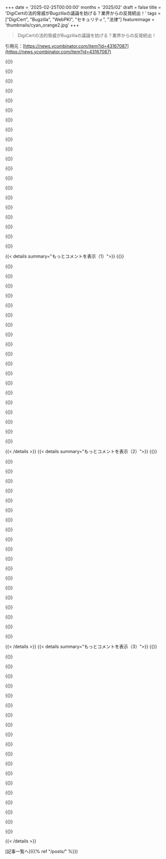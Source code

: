 +++
date = '2025-02-25T00:00:00'
months = '2025/02'
draft = false
title = 'DigiCertの法的脅威がBugzillaの議論を妨げる？業界からの反発続出！'
tags = ["DigiCert", "Bugzilla", "WebPKI", "セキュリティ", "法律"]
featureimage = 'thumbnails/cyan_orange2.jpg'
+++

> DigiCertの法的脅威がBugzillaの議論を妨げる？業界からの反発続出！

引用元：[https://news.ycombinator.com/item?id=43167087](https://news.ycombinator.com/item?id=43167087)

{{<matomeQuote body="要するに、DigiCertは基準を超えて証明書の取り消しを遅らせてるってこと。最近だと、DigiCertは特定のクライアントを気遣って取り消しを延ばしたり、TROに邪魔されて適時に取り消せなかったりしてる。SectigoのTim Callanもこの件でDigiCertを叩いてるし、法的脅威にエスカレーションするのはよくないよ。高い反発を受ける可能性があると思う。" userName="nneonneo" createdAt="2025-02-25T05:41:05" color="#ff5c5c">}}

{{<matomeQuote body="DigiCertがTROに隠れているように見えるな。この法律の手続きが必要だったことへの顧客の不満を避けるためにね。彼らは適切な手続きをする気がないように感じる。最終的にDigiCertが問題を解決できないと、他の認証機関を探さなきゃならなくなるかもよ。" userName="jeroenhd" createdAt="2025-02-25T08:03:52" color="">}}

{{<matomeQuote body="TROについて誤解があると思う。AlegeusはDigiCertに証明書の取り消しを止める訴えをしたんだ。裁判所はそのTROを出しただけ。DigiCertが法的義務を果たせない状態で、TROが下されたことは問題だけど、クライアント側の準備不足が根本的な問題だと思う。" userName="hmmm-i-wonder" createdAt="2025-02-25T12:12:50" color="">}}

{{<matomeQuote body="裁判官はTROの承認や不承認で各当事者に与える可能性のある害について考えるでしょ。CAが取り消ししなかったら困ることを信頼して指摘できれば影響を与えるはずだよ。" userName="lokar" createdAt="2025-02-25T13:47:52" color="">}}

{{<matomeQuote body="TROはDigiCertの意見なしに出されてるんだ。DigiCertの法務チームが翌日に登場したけど、何もしなかったんだよ。裁判官は害を考慮するけど、法廷の技術的リテラシーには疑問が残るよね。" userName="hmmm-i-wonder" createdAt="2025-02-25T14:23:59" color="">}}

{{<matomeQuote body="DigiCertの弁護士は24時間以内に出てきたけど、行動しなかったんだ。TROが出された時点で、他のCAメンバーから「真剣に取り組んでいるのか？」って質問されるのも納得だよ。セキュリティのために戦う意志を見せるべきだと思うよ。" userName="lelandbatey" createdAt="2025-02-25T19:44:22" color="#45d325">}}

{{<matomeQuote body="CAが法律によって取り消しを妨げられることは理解できていないんじゃないかな。DigiCertはAlegeusを拒否しても良かったかもしれないが、戦うのは時間がかかるだろう。ただ、迅速な取り消しが大事なら、法律闘争を引き起こすのは意味がないと思う。" userName="SpicyLemonZest" createdAt="2025-02-25T20:37:45" color="">}}

{{<matomeQuote body="弁護士が登場したからと言って、何もできたわけじゃないんだ。戦略的には、クライアントと協力して早くTROを撤回した方が安上がりだったと思う。TROに挑戦しても時間がかかるだけだろうからね。" userName="hmmm-i-wonder" createdAt="2025-02-26T13:59:43" color="">}}

{{<matomeQuote body="TROに含まれていない会社の証明書は取り消せたはずだ。DigiCertは、該当する顧客を捨てた方がよかったと思うよ。今後再発したら、計画通りに証明書を取り消すとは限らないからね。" userName="lesuorac" createdAt="2025-02-26T17:22:16" color="#38d3d3">}}

{{<matomeQuote body="同意するよ、２つとも僕も言ったことだしね。" userName="hmmm-i-wonder" createdAt="2025-02-28T15:31:43" color="">}}

{{<matomeQuote body="法廷は技術的な詳細に詳しくないから、弁護士がしっかりと説明しないといけない。共通法での裁判は、過去の判例を見て判断するから、最初の裁判での議論が次の裁判に影響を与えるよ。ただ、全ての裁判が共通法を守ってるわけではない。" userName="bluGill" createdAt="2025-02-25T13:59:09" color="#ff5733">}}

{{<matomeQuote body="民法系の国では、法律が詳しいから問題は少ない。ただ、過去の判例を引用することはあっても、指針であって拘束力はないんだ。" userName="hyperman1" createdAt="2025-02-25T14:50:20" color="">}}

{{<matomeQuote body="CAフォーラムが明確な制裁を持っていたら、弁護士はそれを問題にするだろうね。" userName="lokar" createdAt="2025-02-25T14:04:46" color="">}}

{{<matomeQuote body="他のコメントで、CAが弁護士なしで緊急命令を得たと言われてる。裁判所は“実際の書類が整うまでの1週間、何もしないで”と言ったんだ。そんなに長い時間じゃないけどね。" userName="bluGill" createdAt="2025-02-25T15:20:17" color="">}}

{{<matomeQuote body="法的なケースには適用されるレビュー基準があるんじゃないか？" userName="mistrial9" createdAt="2025-02-25T17:29:08" color="">}}

{{<matomeQuote body="＞裁判官はTROが認められるかどうかで各当事者への潜在的な損害を考慮しないのか？<br>CAが厳しい結果を受ける可能性を指摘できたら、影響があると思う。だから、次のCAがそれを根拠に反論できる結果を厳しく設定することが重要だと考えるよ。" userName="JoshTriplett" createdAt="2025-02-25T16:54:24" color="#45d325">}}

{{<matomeQuote body="TROの件では、発行済みの証明書には問題がなかったと思う。DNS検証ではアンダースコアが必要なのに、Digicertがそれを聞かなかったのが問題で、Alegeusはその業者じゃない。" userName="michaelt" createdAt="2025-02-25T09:05:12" color="">}}

{{<matomeQuote body="DigiCertはTROの影響を受けない他の証明書の取り消しを進められたはずだ。ポリシーはセキュリティを重視してて、それを顧客が合意しているから。要は、セキュリティが最優先だっていう共通認識があるんだ。" userName="hmmm-i-wonder" createdAt="2025-02-25T12:20:25" color="">}}

{{<matomeQuote body="＞AlegeusはダイナミックDNSのプロバイダーではなかったが、Digicertには他の顧客も多数いる。<br>問題がなかったからと言って、他の顧客にも問題がなかったとは限らないんだ。" userName="Thorrez" createdAt="2025-02-25T09:37:51" color="#45d325">}}

{{<matomeQuote body="取り消しルールは厳しいのは、CAsが逃げ道を作らないためだ。もしもCAが軽視して遅らせたり拒否したりすると、毎回議論が長引くから。CAsはすべてのルールに従わないと信頼されないんだよ。" userName="crote" createdAt="2025-02-26T10:36:16" color="#ff33a1">}}

{{< details summary="もっとコメントを表示（1）">}}
{{<matomeQuote body="証明書の発行に何か問題があったんだ。基準に従って発行されてなかったんだよね。" userName="wbl" createdAt="2025-02-25T11:40:36" color="">}}

{{<matomeQuote body="その証明書がセキュアな検証方法なしに発行されたのが問題なんだよ。Dyndnsがそういうサブドメインの制御をするのは他にも色々な理由があるんだ。" userName="cjbprime" createdAt="2025-02-26T04:30:12" color="">}}

{{<matomeQuote body="いや、証明書のインフラは最高の基準を満たす必要があるんだ。ここでは「大したことない、心配しなくてもいい」なんて言ってられないんだよ。" userName="12_throw_away" createdAt="2025-02-26T18:48:24" color="#785bff">}}

{{<matomeQuote body="TROが証明書の取り消しを禁止する場合、企業は取り消しを遅らせるのか？でも、できるだけ早く問題を司法で解決しようとするんだろうか？" userName="RHSeeger" createdAt="2025-02-25T06:18:32" color="">}}

{{<matomeQuote body="最終的な正解は明らかだと思う。企業が取り消したら大きな損害があると言った時点で、その証明書はウェブPKIのルールと矛盾することになるんだ。それは早急に移行しないといけない状態だね。" userName="Dylan16807" createdAt="2025-02-25T07:14:59" color="#785bff">}}

{{<matomeQuote body="DigiCertや他のCAは、ポリシーや取り消しのタイムラインを守らないと契約が終了する可能性があると明記すべきだね。Alegeusは問題が解決したらすぐに顧客をやめさせるべきだった。" userName="hmmm-i-wonder" createdAt="2025-02-25T12:23:34" color="">}}

{{<matomeQuote body="CAは顧客がこの種のTROを使った場合、かなりの金額を支払う必要があると規定できるのかな？" userName="HelloNurse" createdAt="2025-02-25T12:54:42" color="">}}

{{<matomeQuote body="これは現実的じゃないと思う。X.509はデファクトとデジュールの標準だけど、その要求を無視するところも多いし。証明書を簡単に交換できるのは、一連のベンダー全体の問題だからね。" userName="asmor" createdAt="2025-02-25T07:48:34" color="">}}

{{<matomeQuote body="企業はベンダーを選ぶ権利がある。もしベンダーが無能だったら、ダメージが出てからまた選び直すべきだ。Salesforceの事情があってもCA業界がそれに合わせる必要はないと思うよ。" userName="jeroenhd" createdAt="2025-02-25T08:13:11" color="">}}

{{<matomeQuote body="＞ Teamsには三億人が使っているけど、ほとんどの人がその体験を楽しんでいないと思う。時には与えられたものでうまくやらないといけないこともあるよね。" userName="asmor" createdAt="2025-02-25T09:46:49" color="">}}

{{<matomeQuote body="裁判所が廃止を妨げるのはどういうこと？ CAsは証明書を購入する時にその権利があるって言ってるじゃん。" userName="kevin_thibedeau" createdAt="2025-02-25T07:19:21" color="">}}

{{<matomeQuote body="この手法をどうやって防ぐかが重要だね。例えば、複数の異なる司法管轄を持つパーティが廃止を発行する必要があって、どれかが廃止しないように命じられたら他は必ず行うという仕組みがあればいい。" userName="AnthonyMouse" createdAt="2025-02-25T08:24:36" color="#785bff">}}

{{<matomeQuote body="まず、TROの動議に異議を唱えられるんだ。Digicertはそれをしなかった。ポリシーに従って24時間以内に証明書を廃止しとくべきだった。" userName="tadfisher" createdAt="2025-02-25T08:46:45" color="">}}

{{<matomeQuote body="訂正するけど、TROの請願はex parteで提出された。Digicertには反論する機会がなかった。もっと早い解決を優先したんだと思う。これは本当で、証明書は3日以内に廃止された。たしかに、コミュニケーション不足だった。" userName="tkfu" createdAt="2025-02-25T10:37:37" color="">}}

{{<matomeQuote body="＞『合法的な裁判所の命令に公然と反するの？』そう思うが、それが適切な行動だと思う。契約が明確なら、顧客が廃止を妨げる法的根拠はない。悪用している顧客相手でも、自分の契約に従うべきだよ。" userName="tristor" createdAt="2025-02-25T18:14:04" color="#45d325">}}

{{<matomeQuote body="土曜日で裁判所は休み。俺の駐車場に停めたお前の車を圧縮する権利があるのか？その看板があるから圧縮するけど、お前が合法性を争った場合どうする？" userName="michaelt" createdAt="2025-02-25T11:38:18" color="">}}

{{<matomeQuote body="それはお前の判断だ。圧縮しちゃって、後の結果に対応するかだ。似たように、これはここに当てはまる。" userName="nkrisc" createdAt="2025-02-25T12:02:27" color="">}}

{{<matomeQuote body="TROがあれば、お前は行動できない。それがポイント。裁判所は一時的に状況を決定している。" userName="hmmm-i-wonder" createdAt="2025-02-25T12:25:36" color="#ff33a1">}}

{{<matomeQuote body="駐車場の例にはTROがない。" userName="account42" createdAt="2025-02-25T15:14:40" color="">}}

{{<matomeQuote body="SectigoはComodoじゃないか。そこからの発言には驚くね。" userName="asmor" createdAt="2025-02-25T07:40:18" color="">}}


{{< /details >}}
{{< details summary="もっとコメントを表示（2）">}}
{{<matomeQuote body="Web PKIのドラマはホントびっくりするよね。企業が遊びすぎると、信任されたCAを簡単に潰せるから。でもDigiCertがこのゲームで負けたら、これまで最大の敗北者になるかも。もし世界最大のCAが信任ストアから外されるなんてなったら、強烈なメッセージになるし、混乱も広がるだろう。でもそれはあり得なくもないから、ワクワクするね。もちろん可能性は低いと思うけど、DigiCertの法律的な行動が自分たちをより悪く見せるのは間違いないよ。" userName="jchw" createdAt="2025-02-25T04:39:21" color="#45d325">}}

{{<matomeQuote body="もし世界最大のCAが信任ストアから外れたら、顧客はHonest Achmedに乗り換えざるを得ないだろうな。" userName="chicom_malware" createdAt="2025-02-25T04:58:17" color="">}}

{{<matomeQuote body="面白い笑いをありがとう！そのリクエスト、天才的だったね：＞２．第３者が運営するサブCA。Honest Achmedの叔父たちが友達を呼んで証明書を発行させるかもしれないな、特に従兄弟のRefikとAbdi、通称”RA”。Honest Achmedの叔父たちは、彼らのRAは信頼できるって言ってるけど、一度鍵を貸したときのことを思い出して！でもそれは一回だけで、もう二度と起こらないよ。" userName="bigfatfrock" createdAt="2025-02-25T15:14:18" color="">}}

{{<matomeQuote body="本当にちゃんとしたCAビジネスを始めるべきだよ、監査もすべてやって、ブラウザの信任ストアに入れるために。”Honest Achmedの中古車と証明書”って名付けて、中古車ディーラーを買収すれば嘘にはならないしね。こんなことをする億万長者のいたずらが必要だ！それに、もしその億万長者の名前が実際にAchmedだったら、もっと面白いよね。" userName="skissane" createdAt="2025-02-25T05:51:26" color="#785bff">}}

{{<matomeQuote body="なぜこれまで良い正当なCAの会社が出てこなかったんだろう？" userName="justahuman74" createdAt="2025-02-25T06:01:55" color="">}}

{{<matomeQuote body="価値はどこにあるの？誰でもLets Encryptから証明書を取得できるし、ウェブサイトのユーザーはCAの信頼性なんて気にしない。CAは大きすぎて潰れないから、信任ストアから外れる心配もほぼない。結局、価格でしか競争できないんだよ。これを変えるには、証明書を複数のCAに共同署名させる方法を作る必要があるよね。こうすれば、ユーザーはその証明書がどのCAから署名されたのか分かるから、CAの質が重要になるはずなんだ。" userName="rocqua" createdAt="2025-02-25T10:28:18" color="#ff33a1">}}

{{<matomeQuote body="TLS 1.3はエンドエンティティ（サーバー/クライアント）証明書を最初に要求すると思う。他の証明書はどんな順番でも良くて、検証は有効なパスを見つけるはずだ。でも現実的な経験から言うと、検証は署名が整ったチェーンを見つけるかもしれないけど、CAが信任ストアで失効したり expired だったら、そのチェーンは拒否されちゃう。おまけに、クライアントが受け入れるCAを特定するのが難しいんだ。" userName="toast0" createdAt="2025-02-25T14:34:21" color="">}}

{{<matomeQuote body="明白な解決策は、TLS 1.4にすべての証明書チェーンに少なくとも１つの失効した証明書を含めるように義務付けることだよ。" userName="o11c" createdAt="2025-02-26T07:01:02" color="">}}

{{<matomeQuote body="必要なのは時間とお金。今はインフラを買って、スタッフを雇い、監査を通過してAppleやMozilla、Google、Oracleの信任ストアに根証明書を含めてもらうのを待つのが現実なんだ。Microsoftはもう追加を受け付けてないから、いつになるか分からない未来を待つしかない。すでにあるCAからルートを買ったり、サブCAを買うこともできるけど、それも信任ストアの承認が必要だし、実際に運営を続けるためのスタッフとインフラも必要だよ。" userName="nickf" createdAt="2025-02-25T07:32:16" color="">}}

{{<matomeQuote body="Microsoftが新しいCAの追加を受け付けてないって、面白い情報だね。もっと詳しく読めるところはあるの？＞既存のCAからルートを買うこともできるよ、理論的にはクロス署名を持つ独立した２つのCAが存在できるけど、ブラウザがそれを実際にサポートしているのかどうかは疑問だな。" userName="skissane" createdAt="2025-02-25T08:13:50" color="">}}

{{<matomeQuote body="”特に指摘することはないけど”は多分正しいよ。ただここに公に記載されてることはあるね。<br>https://learn.microsoft.com/en-us/security/trusted-root/new-..." userName="zinekeller" createdAt="2025-02-25T12:40:45" color="">}}

{{<matomeQuote body="特に指摘できるものはない、ごめんね。サブCAは運営リスクが大きすぎて、現存のCAには出資してもらえない可能性が高いんだ。クロスサインもまだ使えるけど、金とCAの意欲が必要だよ。" userName="nickf" createdAt="2025-02-25T09:51:16" color="">}}

{{<matomeQuote body="Entrustはssl.comと一緒にやってたことがあるよ、格下げされた後ね。" userName="twisteriffic" createdAt="2025-02-28T00:25:27" color="">}}

{{<matomeQuote body="いや、SSLCorpはEntrustブランドのCAをホストして管理してるんだ。同じようにSectigoも。Entrust自体は発行や確認はしてなくて、ただホワイトラベルの発行CAからの再販してるだけ。" userName="nickf" createdAt="2025-02-28T07:41:30" color="">}}

{{<matomeQuote body="Let's Encryptは10年も続いてて、なかなか上手くいってるよ。EVとOV証明書の手動確認が求められるから、情熱的なプロジェクトではないかな。" userName="SpicyLemonZest" createdAt="2025-02-25T06:18:12" color="">}}

{{<matomeQuote body="Let's EncryptはEVとOVを発行してないよ。Honest Achmed’s Used Cars and Certificatesも同じ必要はないんだ。" userName="Thorrez" createdAt="2025-02-25T09:32:56" color="">}}

{{<matomeQuote body="Honest Achmed’s Used Cars and CertificatesがEVとOV証明書を発行しないとしたら面白くないよね。証明書市場の全セグメントを逃すのはブランドとしてもおかしい。" userName="boricj" createdAt="2025-02-25T14:15:39" color="">}}

{{<matomeQuote body="俺の理解では、Honest Achmedの目的は、表面的に合理的でコンプライアンスに合ったCAの追加リクエストを書くことが可能であることを示すことだった。それは、当時の政策をもっと厳格にする必要があることを示したんだ。" userName="woodruffw" createdAt="2025-02-25T06:03:38" color="">}}

{{<matomeQuote body="＞”もしインターネットで最大のCAが信頼ストアから削除されたら、強いメッセージを送り、たくさんの混乱を引き起こすだろう。”　でも、そうなる理由は特にないと思う。ワクワクするね。<br>信頼ストアやブラウザにはCAを削除する以外の選択肢もあるんだ。現実的なアプローチは、新しい証明書の発行を一定の日時以降に止めることだね。そうすれば、既存の顧客は事前に知らされるし、更新時に悪いニュースを発見する可能性が高いから。" userName="account42" createdAt="2025-02-25T15:20:41" color="#785bff">}}

{{<matomeQuote body="普段はあやふやな言い回しに隠れてる連中が、はっきり言ってくれる人にやられてるの見て気持ちいい。最近のDigiCertのスレッドは、Entrustの問題に似てる気がする。" userName="twisteriffic" createdAt="2025-02-25T04:54:34" color="#ff5733">}}


{{< /details >}}
{{< details summary="もっとコメントを表示（3）">}}
{{<matomeQuote body="特定の日以降に発行された証明書への信頼を無効にする方法はあるの？ 古い証明書はそのまま使える理想的な方法があればいい。" userName="axus" createdAt="2025-02-25T17:38:40" color="">}}

{{<matomeQuote body="以前、Symantecの時に同様のことがあったよ。" userName="duskwuff" createdAt="2025-02-25T17:46:00" color="">}}

{{<matomeQuote body="過去にも何度かやられてるけど、「X日以降に信頼しない」と「今信頼しない」のペナルティしかないのが現実。将来的には、CAが特定のTLDやドメインにのみ発行できるような制約が広まれば、問題のあるCAに対する罰になるかもしれない。" userName="wolrah" createdAt="2025-02-26T00:47:26" color="#38d3d3">}}

{{<matomeQuote body="自社のプライベートCAが特定のドメインだけにサインできるように「ルート」CAを追加できたらいいな。ローカルのためのプライベートCAも作れて、他のサイトに干渉される心配がなくなる。" userName="thayne" createdAt="2025-02-26T03:33:18" color="">}}

{{<matomeQuote body="絶対に賛成だし、ワイルドカード証明書よりも多くのケースで良い解決策になると思う。自分のドメインに対して名前制約された個人CA証明書が欲しい。" userName="wolrah" createdAt="2025-03-02T23:51:11" color="#45d325">}}

{{<matomeQuote body="最大のCAが信頼ストアから外されたら強いメッセージになるけど、果たしてそれに賛成する人がどれだけいるのか？" userName="userbinator" createdAt="2025-02-25T04:53:00" color="">}}

{{<matomeQuote body="普通の人はこの決定に対抗するためにブラウザやOSの更新を無効にはしないと思う。大半は何が起こってるのかも気にしないだろうし、セキュリティ基準を持つ企業も関係ない。" userName="jchw" createdAt="2025-02-25T05:07:01" color="">}}

{{<matomeQuote body="普通の人が更新を無効にするのは「立ち向かうため」じゃなくて「短期的に壊れないように」ってことだと思う。最近のWordPressの騒動みたいに。" userName="LegionMammal978" createdAt="2025-02-25T05:10:19" color="">}}

{{<matomeQuote body="CAが信頼ストアから外されるのは段階的で、期限を設けた証明書に限るようにすると良い。DigiCertは顧客に知らせる以外に手がないと思う。エラーが出ることでユーザーは大混乱するかも。" userName="jchw" createdAt="2025-02-25T05:44:07" color="#38d3d3">}}

{{<matomeQuote body="ユーザーの中には、恐れからCAを使い続ける人もいるだろうけど、DigiCertにお金を払ってる人は恐れから移動するだろうね。再発行できる訳のわからないサイトが、新しいエラーメッセージのためにお金を払うかどうかは微妙だ。" userName="snailmailstare" createdAt="2025-02-25T05:55:36" color="">}}

{{<matomeQuote body="普通の人たち、DigiCertの顧客の99％を占める、はこの決定に対して立ち向かうためにブラウザやOSの更新を止めたりしない。壊れたと気づかなければそうすることはないだろう。" userName="userbinator" createdAt="2025-02-25T06:59:27" color="#45d325">}}

{{<matomeQuote body="この政策が実現しない理由を無視すれば、すべてのデバイスがダウングレードできる訳じゃないし、その時には手遅れだ。最良の策はHSTSでない証明書の警告を回避することだ。DigiCertが信頼されない証明書を発行し続けるとは思えないけど、そうなると他のCAから証明書を売らざるを得なくなるか、発行をやめるだろう。" userName="jchw" createdAt="2025-02-25T12:39:40" color="">}}

{{<matomeQuote body="主にGoogle、Microsoft、Mozillaのことだね。彼らは好き勝手にできるわけじゃない。もし彼らがそれらを削除したら、自分たちを法廷で守る準備が必要だ。" userName="cortesoft" createdAt="2025-02-25T05:49:18" color="">}}

{{<matomeQuote body="証明書機関が信頼ストアに出現する法的権利を持っていると思っているの？" userName="jchw" createdAt="2025-02-25T05:58:31" color="">}}

{{<matomeQuote body="このケースは、どの証明書が信頼ストアに入るかを法廷が関与する話。DigiCertは証明書を取り消すなと法廷から命じられている。ブラウザがDigiCertを削除した場合、彼らはビジネスへの損害を理由に訴える可能性がある。不公平な競争だとも言えるが、勝てるかは別の話だ。" userName="cortesoft" createdAt="2025-02-25T17:00:54" color="#785bff">}}

{{<matomeQuote body="＞DigiCertは証明書を取り消すなと法廷から命じられている。<br>その通りだけど、DigiCertはその命令に対して控訴しなかった。" userName="SkiFire13" createdAt="2025-02-25T21:46:46" color="">}}

{{<matomeQuote body="本当にその主張が成立するのか？もし誰かがDigiCertに対してTROを守るための罰を与えたら、DigiCertは救済を求める権利があるかもしれない。裁判所が外部からの影響からDigiCertを守る可能性がある。" userName="saurik" createdAt="2025-02-25T08:41:59" color="">}}

{{<matomeQuote body="あの企業はいつでも法廷で自分たちを守る覚悟があるし、この国は表現の自由が強力だ。" userName="cjbprime" createdAt="2025-02-25T06:12:22" color="">}}

{{<matomeQuote body="多くのシステムはMozillaのルートストアからではなく、（おそらくDebian由来の）安定した配布版から更新を取得する。つまり、厳格なポリシーを持つ二者が合意しない限り、大きな破壊はない。そうなった場合、私は彼らが必要な行動を取ったと信じられるし、バグzillaに行って詳細を読むことで誰が問題を引き起こしたのかを笑える。" userName="edelbitter" createdAt="2025-02-25T05:15:55" color="#ff33a1">}}

{{<matomeQuote body="＞”実際のアンダースコアの理由は、DNSレコードをサブドメインで作成することを許可するサービス（動的DNSサービスなど）が、アンダースコアで始まるサブドメインの登録をブロックして、不要な証明書の発行から保護できるようにするためなんだ。それは、/.well-knownがウェブサイトへの合意形成の変更に対して果たす役割と同じだし、adminやadministrator、webmaster、hostmaster、postmasterがドメイン連絡先へのメールに対して果たす役割とも関連している。アンダースコアなしでDNSレコードを使うことで、DigiCertはこれらのサービスが前提としたセキュリティクリティカルな仮定を破ったんだ。だから、これは本当にセキュリティクリティカルなインシデントだ。”だから、DigiCertの証明書なんて信じられないかもね。" userName="DarkmSparks" createdAt="2025-02-25T07:53:31" color="#ff33a1">}}


{{< /details >}}


[記事一覧へ]({{% ref "/posts/" %}})
